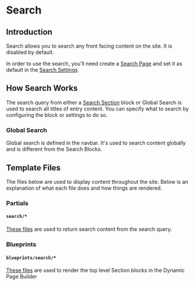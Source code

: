 # Search

## Introduction

Search allows you to search any front facing content on the site. It is disabled by default.&#x20;

In order to use the search, you'll need create a [Search Page](pages/#search-pages) and set it as default in the [Search Settings ](settings.md#search-tab)

## How Search Works

The search query from either a [Search Section](pages/blocks/search-section.md) block or Global Search is used to search all titles of entry content. You can specify what to search by configuring the block or settings to do so.&#x20;

### Global Search

Global search is defined in the navbar. It's used to search content globally and is different from the Search Blocks.&#x20;

## Template Files

The files below are used to display content throughout the site. Below is an explanation of what each file does and how things are rendered.&#x20;

### Partials

#### `search/*`

[These files](https://github.com/artistro08/tailor-starter/tree/main/partials/search) are used to return search content from the search query.&#x20;

### Blueprints

#### `blueprints/search/*`

[These files](https://github.com/artistro08/tailor-starter/tree/main/seeds/blueprints/content/mixins/builder/search) are used to render the top level Section blocks in the Dynamic Page Builder

